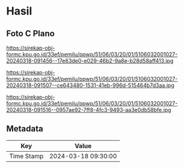 # Hasil

## Foto C Plano

https://sirekap-obj-formc.kpu.go.id/33ef/pemilu/ppwp/51/06/03/20/01/5106032001027-20240318-091456--17e63de0-e029-46b2-9a8e-b28d58aff413.jpg

https://sirekap-obj-formc.kpu.go.id/33ef/pemilu/ppwp/51/06/03/20/01/5106032001027-20240318-091507--ce643480-1531-41eb-996d-515464b7d3aa.jpg

https://sirekap-obj-formc.kpu.go.id/33ef/pemilu/ppwp/51/06/03/20/01/5106032001027-20240318-091516--0957ae92-7ff8-4fc3-9493-aa3e0db58bfe.jpg


## Metadata

| Key        | Value               |
| ---------- | ------------------- |
| Time Stamp | 2024-03-18 09:30:00 |



